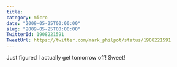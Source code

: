 ```yaml
---
title: 
category: micro
date: "2009-05-25T00:00:00"
slug: "2009-05-25T00:00:00"
TwitterId: 1908221591
TweetUrl: https://twitter.com/mark_philpot/status/1908221591
---
```


Just figured I actually get tomorrow off! Sweet!
